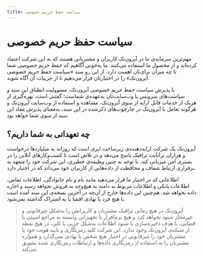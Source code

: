 ```yaml
---
title: سیاست حفظ حریم خصوصی
---
```


# سیاست حفظ حریم خصوصی

مهم‌ترین سرمایه‌ی ما در آیرون‌تک کاربران و مشتریانی هستند که به این شرکت اعتماد کرده‌اند و از محصول ما استفاده می‌کنند. ما به‌خوبی آگاهیم که حفظ حریم خصوصی شما تا چه میزان برای‌تان اهمیت دارد، از این رو سند «سیاست حفظ حریم خصوصی آیرون‌تک» را در اختیارتان قرار می‌دهیم تا از جزییات آن آگاه شوید.

با پذیرش سیاست حفظ حریم خصوصی آیرون‌تک، مسوولیت انطباق این سند و سیاست‌های سرویس یا وب‌سایت‌تان به‌عهده‌ی شماست؛ گفتنی است، بهره‌گیری از هریک از خدمات قابل ارایه از سوی آیرون‌تک، مشاهده و استفاده از وب‌سایت آیرون‌تک و هرگونه تعامل با آیرون‌تک در چارچوب‌های ذکرشده در این سند، به‌معنای پذیرش مفاد این سند از سوی شما خواهد بود.


## چه تعهداتی به شما داریم؟

آیرون‌تک یک شرکت ارایه‌دهنده‌ی زیرساخت ابری است که روزانه به میلیاردها درخواست و هزاران ترابایت ترافیک پاسخ می‌دهد و در تلاش است تا کسب‌وکارهای آنلاین را در بستری امن میزبانی کند. با توجه به چنین وظیفه‌ی خطیری، این شرکت خود را متعهد به برقراری ارتباط شفاف و محافظت از داده‌هایی از کاربران خود می‌داند که در اختیار دارد.

اطلاعاتی که در اختیار ما قرار می‌دهید مانند نام و نام خانوادگی، اطلاعات تماس، اطلاعات بانکی و اطلاعات مربوط به دامنه به هیچ‌وجه به فروش نخواهد رسید و اجاره داده نخواهد شد. هم‌چنین این داده‌ها خارج از آن‌چه در آخرین نسخه‌ی این سند آمده ‌است با هیچ فرد یا نهادی افشا یا به اشتراک گذاشته نمی‌شود.


>آیرون‌تک در هیچ زمانی ترافیک مشتریان و کاربرانش را به‌شکل غیرقانونی و غیرمجاز شنود نخواهد کرد و هیچ نرم‌افزار یا تجهیزاتی وابسته به مراجع امنیتی یا قضایی، با هدف ذخیره‌سازی یا شنود اطلاعات به‌شکل جزیی یا کلی، در هیچ نقطه از شبکه‌ی آیرون‌تک وجود ندارد. این شرکت کلید رمزنگاری و تایید هویت خود یا مشتریان خود را غیرقانونی در اختیار هیچ شخص یا نهادی نمی‌گذارد و همواره مشتریان را به استفاده از رمزنگاری داده‌ها و ارتباطات رمزنگاری شده تشویق می‌کند.

